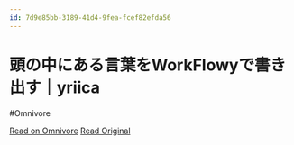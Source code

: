 ```yaml
---
id: 7d9e85bb-3189-41d4-9fea-fcef82efda56
---
```


# 頭の中にある言葉をWorkFlowyで書き出す｜yriica
#Omnivore

[Read on Omnivore](https://omnivore.app/me/work-flowy-yriica-19126dbd11a)
[Read Original](https://sizu.me/yriica/posts/6cew9bi4edsc)

